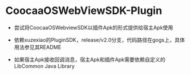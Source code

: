 # CoocaaOSWebViewSDK-Plugin

* 尝试将CoocaaOSWebviewSDK以插件Apk的形式提供给宿主Apk使用

* 依赖xuzexiao的PluginSDK，release/v2.0分支，代码路径在gogs上，具体用法参见其README

* 如果宿主Apk接收回调消息，宿主Apk和插件Apk需要依赖自定义的LibCommon Java Library
